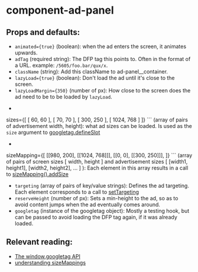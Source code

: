 # component-ad-panel

## Props and defaults:

 * `animated={true}` (boolean): when the ad enters the screen, it animates upwards.
 * `adTag` (required string): The DFP tag this points to. Often in the format of a URL. example: `/5605/foo.bar/qux/x`.
 * `className` (string): Add this className to ad-panel__container.
 * `lazyLoad={true}` (boolean): Don't load the ad until it's close to the screen.
 * `lazyLoadMargin={350}` (number of px): How close to the screen does the ad need to be to be loaded by `lazyLoad`.
 * ```
  sizes={[
      [ 60, 60 ],
      [ 70, 70 ],
      [ 300, 250 ],
      [ 1024, 768 ]
    ]}
  ``` (array of pairs of advertisement width, height): what ad sizes can be loaded. Is used as the `size` argument to [googletag.defineSlot](https://developers.google.com/doubleclick-gpt/reference#googletag.defineSlot)
 * ```
 sizeMapping={[
        [[980, 200], [[1024, 768]]],
        [[0, 0], [[300, 250]]],
      ]}
      ``` (array of pairs of screen sizes [ width, height ] and advertisement sizes [ [width1, height1], [width2, height2], ... ] ): Each element in this array results in a call to [sizeMapping().addSize](https://developers.google.com/doubleclick-gpt/reference#googletag.SizeMappingBuilder_addSize)
 * `targeting` (array of pairs of key/value strings): Defines the ad targeting. Each element corresponds to a call to [setTargeting](https://developers.google.com/doubleclick-gpt/reference#googletag.PassbackSlot_setTargeting)
 * `reserveHeight` (number of px): Sets a min-height to the ad, so as to avoid content jumps when the ad eventually comes around.
 * `googletag` (instance of the googletag object): Mostly a testing hook, but can be passed to avoid loading the DFP tag again, if it was already loaded.

## Relevant reading:

 * [The window.googletag API](https://developers.google.com/doubleclick-gpt/reference)
 * [understanding sizeMappings](https://support.google.com/dfp_premium/answer/3423562)

